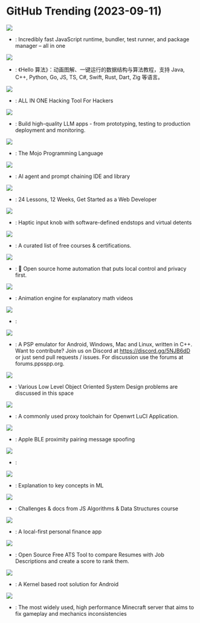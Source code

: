 # GitHub Trending (2023-09-11)

![](https://img.shields.io/badge/Zig-New%204-green?style=flat-square&logo=appveyor)
- [](https://github.comundefined): Incredibly fast JavaScript runtime, bundler, test runner, and package manager – all in one

![](https://img.shields.io/badge/Java-New%202-green?style=flat-square&logo=appveyor)
- [](https://github.comundefined): 《Hello 算法》：动画图解、一键运行的数据结构与算法教程，支持 Java, C++, Python, Go, JS, TS, C#, Swift, Rust, Dart, Zig 等语言。

![](https://img.shields.io/badge/Python-New%2084-green?style=flat-square&logo=appveyor)
- [](https://github.comundefined): ALL IN ONE Hacking Tool For Hackers

![](https://img.shields.io/badge/Python-New%20286-green?style=flat-square&logo=appveyor)
- [](https://github.comundefined): Build high-quality LLM apps - from prototyping, testing to production deployment and monitoring.

![](https://img.shields.io/badge/none-New%201-green?style=flat-square&logo=appveyor)
- [](https://github.comundefined): The Mojo Programming Language

![](https://img.shields.io/badge/TypeScript-New%20209-green?style=flat-square&logo=appveyor)
- [](https://github.comundefined): AI agent and prompt chaining IDE and library

![](https://img.shields.io/badge/JavaScript-New%20224-green?style=flat-square&logo=appveyor)
- [](https://github.comundefined): 24 Lessons, 12 Weeks, Get Started as a Web Developer

![](https://img.shields.io/badge/C%2B%2B-New%2085-green?style=flat-square&logo=appveyor)
- [](https://github.comundefined): Haptic input knob with software-defined endstops and virtual detents

![](https://img.shields.io/badge/none-New%20514-green?style=flat-square&logo=appveyor)
- [](https://github.comundefined): A curated list of free courses & certifications.

![](https://img.shields.io/badge/Python-New%2026-green?style=flat-square&logo=appveyor)
- [](https://github.comundefined): 🏡 Open source home automation that puts local control and privacy first.

![](https://img.shields.io/badge/Python-New%2041-green?style=flat-square&logo=appveyor)
- [](https://github.comundefined): Animation engine for explanatory math videos

![](https://img.shields.io/badge/Java-New%2027-green?style=flat-square&logo=appveyor)
- [](https://github.comundefined): 

![](https://img.shields.io/badge/C%2B%2B-New%208-green?style=flat-square&logo=appveyor)
- [](https://github.comundefined): A PSP emulator for Android, Windows, Mac and Linux, written in C++. Want to contribute? Join us on Discord at https://discord.gg/5NJB6dD or just send pull requests / issues. For discussion use the forums at forums.ppsspp.org.

![](https://img.shields.io/badge/Java-New%2044-green?style=flat-square&logo=appveyor)
- [](https://github.comundefined): Various Low Level Object Oriented System Design problems are discussed in this space

![](https://img.shields.io/badge/HTML-New%207-green?style=flat-square&logo=appveyor)
- [](https://github.comundefined): A commonly used proxy toolchain for Openwrt LuCI Application.

![](https://img.shields.io/badge/Python-New%2072-green?style=flat-square&logo=appveyor)
- [](https://github.comundefined): Apple BLE proximity pairing message spoofing

![](https://img.shields.io/badge/HTML-New%20130-green?style=flat-square&logo=appveyor)
- [](https://github.comundefined): 

![](https://img.shields.io/badge/none-New%20270-green?style=flat-square&logo=appveyor)
- [](https://github.comundefined): Explanation to key concepts in ML

![](https://img.shields.io/badge/JavaScript-New%2095-green?style=flat-square&logo=appveyor)
- [](https://github.comundefined): Challenges & docs from JS Algorithms & Data Structures course

![](https://img.shields.io/badge/TypeScript-New%2061-green?style=flat-square&logo=appveyor)
- [](https://github.comundefined): A local-first personal finance app

![](https://img.shields.io/badge/Python-New%20241-green?style=flat-square&logo=appveyor)
- [](https://github.comundefined): Open Source Free ATS Tool to compare Resumes with Job Descriptions and create a score to rank them.

![](https://img.shields.io/badge/Kotlin-New%2020-green?style=flat-square&logo=appveyor)
- [](https://github.comundefined): A Kernel based root solution for Android

![](https://img.shields.io/badge/Java-New%207-green?style=flat-square&logo=appveyor)
- [](https://github.comundefined): The most widely used, high performance Minecraft server that aims to fix gameplay and mechanics inconsistencies

